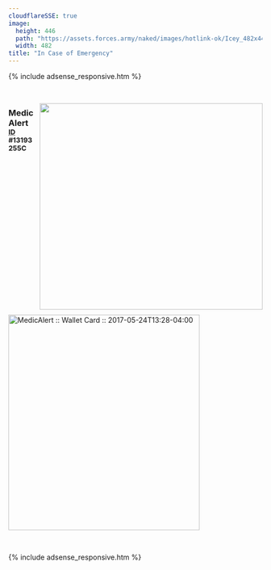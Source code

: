 ```yaml
---
cloudflareSSE: true
image:
  height: 446
  path: "https://assets.forces.army/naked/images/hotlink-ok/Icey_482x446.png"
  width: 482
title: "In Case of Emergency"
---
```


{% include adsense_responsive.htm %}
<p>
  &nbsp;
</p>
<img alt="" height="409" src="{{ site.uri.assets }}/naked/images/Icey_442x409.png" style="border: 0px; float: right; margin-bottom: 10px; margin-left: 10px;"
  width="442" />
<h3 id="medicalert">
  MedicAlert&nbsp; <sup><abbr title="Identification">ID</abbr> #13193255C</sup>
</h3>
<p>
  <a href="{{ site.uri.assets }}/naked/images/MedicAlert_2017-05-24_13-28_684x771.png" rel="me" target="_blank"
    title="MedicAlert :: Wallet Card :: 2017-05-24T13:28-04:00"><img alt="MedicAlert :: Wallet Card :: 2017-05-24T13:28-04:00" height="427"
    src="{{ site.uri.assets }}/naked/images/MedicAlert_2017-05-24_13-28_379x427.png" style="border: 0px;" width="379" /></a>
</p>
<p>
  &nbsp;
</p>
{% include adsense_responsive.htm %}
